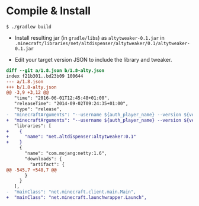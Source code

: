 # Compile &amp; Install

```
$ ./gradlew build
```

* Install resulting jar (in `gradle/libs`) as `altytweaker-0.1.jar` in `.minecraft/libraries/net/altdispenser/altytweaker/0.1/altytweaker-0.1.jar`

* Edit your target version JSON to include the library and tweaker.

```diff
diff --git a/1.8.json b/1.8-alty.json
index f21b301..bd23b09 100644
--- a/1.8.json
+++ b/1.8-alty.json
@@ -3,9 +3,12 @@
   "time": "2016-06-01T12:45:48+01:00",
   "releaseTime": "2014-09-02T09:24:35+01:00",
   "type": "release",
-  "minecraftArguments": "--username ${auth_player_name} --version ${version_name} --gameDir ${game_directory} --assetsDir ${assets_root} --assetIndex ${assets_index_name} --uuid ${auth_uuid} --accessToken ${auth_access_token} --userProperties ${user_properties} --userType ${user_type}",
+  "minecraftArguments": "--username ${auth_player_name} --version ${version_name} --gameDir ${game_directory} --assetsDir ${assets_root} --assetIndex ${assets_index_name} --uuid ${auth_uuid} --accessToken ${auth_access_token} --userProperties ${user_properties} --userType ${user_type} --tweakClass net.altdispenser.altytweaker.launch.AltyTweakerTweaker",
   "libraries": [
+    {
+      "name": "net.altdispenser:altytweaker:0.1"
+    }
     {
       "name": "com.mojang:netty:1.6",
       "downloads": {
         "artifact": {
@@ -545,7 +548,7 @@
       }
     }
   ],
-  "mainClass": "net.minecraft.client.main.Main",
+  "mainClass": "net.minecraft.launchwrapper.Launch",
```
